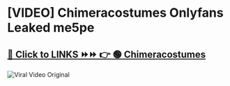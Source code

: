 
 # [VIDEO] Chimeracostumes Onlyfans Leaked me5pe

## <h2><a href="https://clipsfans.com/Chimeracostumes&ref=git">🔗 Click to LINKS ⏩⏩ 👉 🟢 Chimeracostumes </a></h2>

<a href="https://clipsfans.com/Chimeracostumes&ref=git" rel="nofollow" data-target="animated-image.originalLink"><img src="https://i.ibb.co.com/xMMVF88/686577567.gif" alt="Viral Video Original" style="max-width: 100%; display: inline-block;" data-target="animated-image.originalImage"></a>

